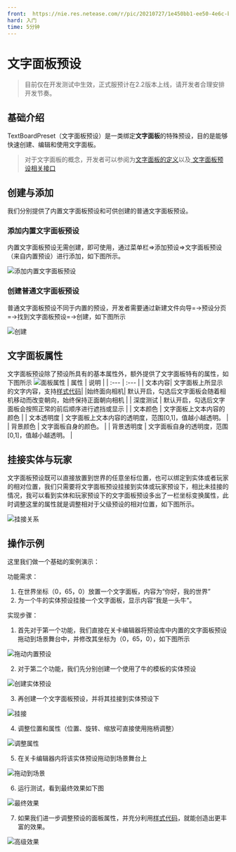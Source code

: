 ```yaml
---
front: 	https://nie.res.netease.com/r/pic/20210727/1e450bb1-ee50-4e6c-b614-7fbd6a00b4e7.png
hard: 入门
time: 5分钟
---
```




# 文字面板预设

> 目前仅在开发测试中生效，正式服预计在2.2版本上线，请开发者合理安排开发节奏。

## 基础介绍

TextBoardPreset（文字面板预设）是一类绑定**文字面板**的特殊预设，目的是能够快速创建、编辑和使用文字面板。

> 对于文字面板的概念，开发者可以参阅为[文字面板的定义](../../../../20-玩法开发/10-基本概念/1-我的世界基础概念.md#文字面板)以及<a href="../../../../../mcguide/20-玩法开发/14-预设玩法编程/13-PresetAPI/预设对象/预设/文字面板对象TextboardObject.html" rel="noopenner"> 文字面板预设相关接口 </a>

## 创建与添加
我们分别提供了内置文字面板预设和可供创建的普通文字面板预设。

### 添加内置文字面板预设
内置文字面板预设无需创建，即可使用，通过菜单栏=>添加预设=>文字面板预设（来自内置预设）进行添加，如下图所示。

![添加内置文字面板预设](./images/addtextboard.png)

### 创建普通文字面板预设

普通文字面板预设不同于内置的预设，开发者需要通过新建文件向导=→预设分页=→找到文字面板预设=→创建，如下图所示

![创建](./images/createtextboard.png)

## 文字面板属性
文字面板预设除了预设所具有的基本属性外，额外提供了文字面板特有的属性，如下图所示
![面板属性](./images/textboardattr.png)
| 属性 | 说明 |
| :--- | :--- |
| 文本内容| 文字面板上所显示的文字内容，支持[样式代码](https://zh.minecraft.wiki/w/%E6%A0%B7%E5%BC%8F%E4%BB%A3%E7%A0%81)|
|始终面向相机| 默认开启，勾选后文字面板会随着相机移动而改变朝向，始终保持正面朝向相机 |
| 深度测试 | 默认开启，勾选后文字面板会按照正常的前后顺序进行遮挡或显示 |
| 文本颜色 | 文字面板上文本内容的颜色 |
| 文本透明度 | 文字面板上文本内容的透明度，范围[0,1]，值越小越透明。 |
| 背景颜色 | 文字面板自身的颜色。 |
| 背景透明度 | 文字面板自身的透明度，范围[0,1]，值越小越透明。 |


## 挂接实体与玩家
文字面板预设既可以直接放置到世界的任意坐标位置，也可以绑定到实体或者玩家的相对位置，我们只需要将文字面板预设挂接到实体或玩家预设下，相比未挂接的情况，我可以看到实体和玩家预设下的文字面板预设多出了一栏坐标变换属性，此时调整这里的属性就是调整相对于父级预设的相对位置，如下图所示。

![挂接关系](./images/textboardattached.png)

## 操作示例
这里我们做一个基础的案例演示：

功能需求：
1. 在世界坐标（0，65，0）放置一个文字面板，内容为“你好，我的世界”
2. 为一个牛的实体预设挂接一个文字面板，显示内容“我是一头牛”。


实现步骤：
1. 首先对于第一个功能，我们直接在关卡编辑器将预设库中内置的文字面板预设拖动到场景舞台中，并修改其坐标为（0，65，0），如下图所示


![拖动内置预设](./images/textboard_1.gif)

2. 对于第二个功能，我们先分别创建一个使用了牛的模板的实体预设


![创建实体预设](./images/textboard_2.gif)

3. 再创建一个文字面板预设，并将其挂接到实体预设下


![挂接](./images/textboard_3.gif)

4. 调整位置和属性（位置、旋转、缩放可直接使用拖柄调整）


 ![调整属性](./images/textboard_4.gif)

5. 在关卡编辑器内将该实体预设拖动到场景舞台上


![拖动到场景](./images/textboard_5.gif)

6. 运行测试，看到最终效果如下图

![最终效果](./images/textboard-6.png)

7.  如果我们进一步调整预设的面板属性，并充分利用[样式代码](https://zh.minecraft.wiki/w/%E6%A0%B7%E5%BC%8F%E4%BB%A3%E7%A0%81)，就能创造出更丰富的效果。

   ![高级效果](./images/textboard-7.png)